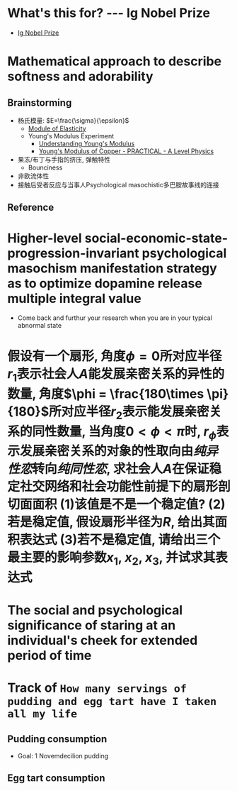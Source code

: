 # What's this for? --- Ig Nobel Prize
- [Ig Nobel Prize](https://www.improbable.com/2021-ceremony/winners/)

# Mathematical approach to describe softness and adorability
## Brainstorming
- 杨氏模量: $E=\frac{\sigma}{\epsilon}$
  - [Module of Elasticity](https://www.bestech.com.au/wp-content/uploads/Modulus-of-Elasticity.pdf)
  - Young's Modulus Experiment
    - [Understanding Young's Modulus](https://www.youtube.com/watch?v=DLE-ieOVFjI)
    - [Young's Modulus of Copper - PRACTICAL - A Level Physics](https://www.youtube.com/watch?v=VSLpfTTc0Sw)
- 果冻/布丁与手指的挤压, 弹触特性
  - Bounciness
- 非欧流体性
- 接触后受者反应与当事人Psychological masochistic多巴胺故事线的连接

## Reference

# Higher-level social-economic-state-progression-invariant psychological masochism manifestation strategy as to optimize dopamine release multiple integral value
- Come back and furthur your research when you are in your typical abnormal state

# 假设有一个扇形, 角度$\phi =0$所对应半径$r_1$表示社会人$A$能发展亲密关系的异性的数量, 角度$\phi = \frac{180\times \pi}{180}$所对应半径$r_2$表示能发展亲密关系的同性数量, 当角度$0 \lt \phi \lt \pi$时, $r_{\phi}$表示发展亲密关系的对象的性取向由*纯异性恋*转向*纯同性恋*, 求社会人$A$在保证稳定社交网络和社会功能性前提下的扇形剖切面面积 (1)该值是不是一个稳定值? (2)若是稳定值, 假设扇形半径为$R$, 给出其面积表达式 (3)若不是稳定值, 请给出三个最主要的影响参数$x_1$, $x_2$, $x_3$, 并试求其表达式

# The social and psychological significance of staring at an individual's cheek for extended period of time


# Track of `How many servings of pudding and egg tart have I taken all my life`
## Pudding consumption
- Goal: 1 Novemdecilion pudding
## Egg tart consumption
